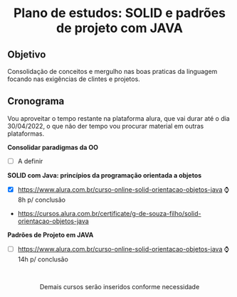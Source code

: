 <h1 align="center">Plano de estudos: SOLID e padrões de projeto com JAVA</h1>

## Objetivo

Consolidação de conceitos e mergulho nas boas praticas da linguagem focando nas exigências de clintes e projetos.

## Cronograma

Vou aproveitar o tempo restante na plataforma alura, que vai durar até o dia 30/04/2022, o que não der tempo vou procurar material em outras plataformas.

**Consolidar paradigmas da OO**

- [ ] A definir

**SOLID com Java: princípios da programação orientada a objetos**

- [x] https://www.alura.com.br/curso-online-solid-orientacao-objetos-java  ⌚8h p/ conclusão
- https://cursos.alura.com.br/certificate/g-de-souza-filho/solid-orientacao-objetos-java

**Padrões de Projeto em JAVA**

- [ ] https://www.alura.com.br/curso-online-solid-orientacao-objetos-java  ⌚14h p/ conclusão
<br>
<p align="center"> Demais cursos serão inseridos conforme necessidade </p>

